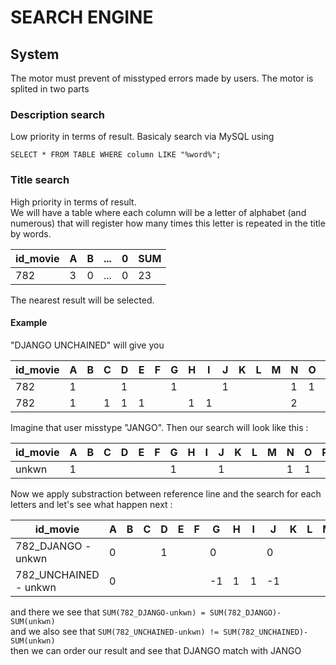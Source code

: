 # SEARCH ENGINE
## System
The motor must prevent of misstyped errors made by users.
The motor is splited in two parts

### Description search
Low priority in terms of result. Basicaly search via MySQL using
```MySQL
SELECT * FROM TABLE WHERE column LIKE "%word%";
```
### Title search
High priority in terms of result. <br>
We will have a table where each column will be a letter of alphabet (and numerous) that will register how many times this letter is repeated in the title by words.

|id_movie  |  A | B | ... | 0 |SUM|
|----|----|---|---|---|---|
|782  |  3 | 0 |...| 0 |23|

The nearest result will be selected.

#### Example

"DJANGO UNCHAINED" will give you

|id_movie  |  A | B | C | D | E | F | G | H | I | J | K | L | M | N | O | P | Q | R | S | T | U | V | W | X | Y | Z |SUM|
|---|---|---|---|---|---|---|---|---|---|---|---|---|---|---|---|---|---|---|---|---|---|---|---|---|---|---|---|
|782 |  1 |   |   | 1 |   |   | 1 |   |   | 1  |   |   |   | 1 | 1 |   |   |   |   |   |   |   |   |   |   |   | 6 |
|782 |  1 |   | 1 | 1 | 1 |   |   | 1 | 1 |   |   |   |   | 2 |   |   |   |   |   |   | 1 |   |   |   |   |   | 9 |

Imagine that user misstype "JANGO". Then our search will look like this :

|id_movie  |  A | B | C | D | E | F | G | H | I | J | K | L | M | N | O | P | Q | R | S | T | U | V | W | X | Y | Z |SUM|
|---|---|---|---|---|---|---|---|---|---|---|---|---|---|---|---|---|---|---|---|---|---|---|---|---|---|---|---|
|unkwn |  1 |   |   |  |   |   | 1 |   |   | 1  |   |   |   | 1 | 1 |   |   |   |   |   |   |   |   |   |   |   | 5 |

Now we apply substraction between reference line and the search for each letters and let's see what happen next :

|id_movie  |  A | B | C | D | E | F | G | H | I | J | K | L | M | N | O | P | Q | R | S | T | U | V | W | X | Y | Z |SUM|ZEROS|
|---|---|---|---|---|---|---|---|---|---|---|---|---|---|---|---|---|---|---|---|---|---|---|---|---|---|---|---|---|
|782_DJANGO - unkwn |  0 |   |   | 1 |   |   | 0 |   |   | 0  |   |   |   | 0 | 0 |   |   |   |   |   |   |   |   |   |   |   | 1 |1|
|782_UNCHAINED - unkwn |  0 |   |   |   |   |   | -1| 1 |  1| -1 |   |   |   | 1 | -1|   |   |   |   |   | 1 |   |   |   |   |   | 4 |19|

and there we see that `SUM(782_DJANGO-unkwn) = SUM(782_DJANGO)-SUM(unkwn)` <br>
and we also see that `SUM(782_UNCHAINED-unkwn) != SUM(782_UNCHAINED)-SUM(unkwn)` <br>
then we can order our result and see that DJANGO match with JANGO
